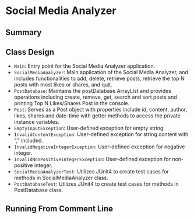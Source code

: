 # Social Media Analyzer

## Summary


## Class Design
- ```Main```: Entry point for the Social Media Analyzer application.
- ```SocialMediaAnalyzer```: Main application of the Social Media Analyzer, and includes functionalities to add, delete, retrieve posts, retrieve the top N posts with most likes or shares, and quit.
- ```PostDatabase```: Maintains the postDatabase ArrayList and provides operations including create, remove, get, search and sort posts and printing Top N Likes/Shares Post in the console.
- ```Post```: Serves as a Post object with properties include id, content, author, likes, shares and date-time with getter methods to access the private instance variables.
- ```EmptyInputException```: User-defined exception for empty string.
- ```InvalidContentException```: User-defined exception for string content with "," included.
- ```InvalidNegativeIntegerException```: User-defined exception for negative integer.
- ```InvalidNonPositiveIntegerException```: User-defined exception for non-positive integer.
- ```SocialMediaAnalyzerTest```: Utilizes JUnit4 to create test cases for methods in SocialMediaAnalyzer class.
- ```PostDatabaseTest```: Utilizes JUnit4 to create test cases for methods in PostDatabase class.

## Running From Comment Line
```

```
